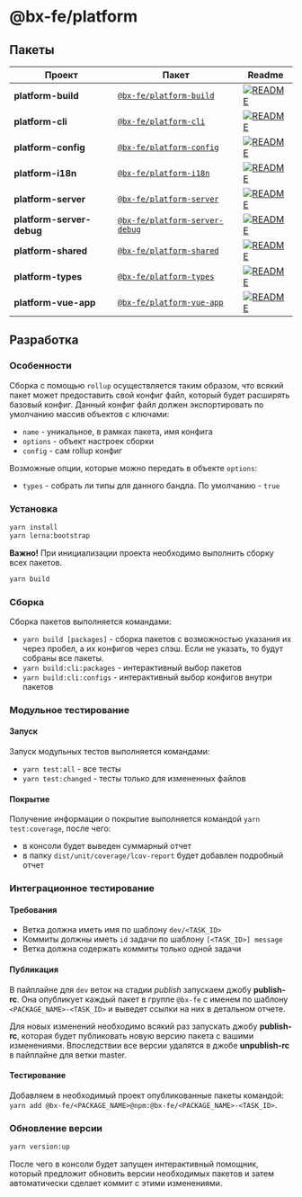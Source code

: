 # @bx-fe/platform

## Пакеты


| Проект                    | Пакет                                                                                                               | Readme                                                                              |
|---------------------------|---------------------------------------------------------------------------------------------------------------------|-------------------------------------------------------------------------------------|
| **platform-build**        | [`@bx-fe/platform-build`](https://nexus.s.o3.ru/#browse/browse:npm-private:%40bx-fe%2Fplatform-build)               | [![README](https://img.shields.io/badge/README--green.svg)](/packages/build)        |
| **platform-cli**          | [`@bx-fe/platform-cli`](https://nexus.s.o3.ru/#browse/browse:npm-private:%40bx-fe%2Fplatform-cli)                   | [![README](https://img.shields.io/badge/README--green.svg)](/packages/cli)          |
| **platform-config**       | [`@bx-fe/platform-config`](https://nexus.s.o3.ru/#browse/browse:npm-private:%40bx-fe%2Fplatform-config)             | [![README](https://img.shields.io/badge/README--green.svg)](/packages/config)       |
| **platform-i18n**         | [`@bx-fe/platform-i18n`](https://nexus.s.o3.ru/#browse/browse:npm-private:%40bx-fe%2Fplatform-i18n)                 | [![README](https://img.shields.io/badge/README--green.svg)](/packages/i18n)         |
| **platform-server**       | [`@bx-fe/platform-server`](https://nexus.s.o3.ru/#browse/browse:npm-private:%40bx-fe%2Fplatform-server)             | [![README](https://img.shields.io/badge/README--green.svg)](/packages/server)       |
| **platform-server-debug** | [`@bx-fe/platform-server-debug`](https://nexus.s.o3.ru/#browse/browse:npm-private:%40bx-fe%2Fplatform-server-debug) | [![README](https://img.shields.io/badge/README--green.svg)](/packages/server-debug) |
| **platform-shared**       | [`@bx-fe/platform-shared`](https://nexus.s.o3.ru/#browse/browse:npm-private:%40bx-fe%2Fplatform-shared)             | [![README](https://img.shields.io/badge/README--green.svg)](/packages/shared)       |
| **platform-types**        | [`@bx-fe/platform-types`](https://nexus.s.o3.ru/#browse/browse:npm-private:%40bx-fe%2Fplatform-types)               | [![README](https://img.shields.io/badge/README--green.svg)](/packages/types)        |
| **platform-vue-app**      | [`@bx-fe/platform-vue-app`](https://nexus.s.o3.ru/#browse/browse:npm-private:%40bx-fe%2Fplatform-vue-app)           | [![README](https://img.shields.io/badge/README--green.svg)](/packages/vue-app)      |


## Разработка

### Особенности

Сборка с помощью `rollup` осуществляется таким образом, что всякий пакет может предоставить свой
конфиг файл, который будет расширять базовый конфиг. Данный конфиг файл должен экспортировать
по умолчанию массив объектов с ключами:

* `name` - уникальное, в рамках пакета, имя конфига
* `options` - объект настроек сборки
* `config` - сам rollup конфиг

Возможные опции, которые можно передать в объекте `options`:

* `types` - собрать ли типы для данного бандла. По умолчанию - `true`

### Установка

```bash
yarn install
yarn lerna:bootstrap
```

**Важно!** При инициализации проекта необходимо выполнить сборку всех пакетов.

```bash
yarn build
```

### Сборка

Сборка пакетов выполняется командами:

* `yarn build [packages]` - сборка пакетов с возможностью указания их через пробел,
  а их конфигов через cлэш. Если не указать, то будут собраны все пакеты.
* `yarn build:cli:packages` - интерактивный выбор пакетов
* `yarn build:cli:configs` - интерактивный выбор конфигов внутри пакетов

### Модульное тестирование

#### Запуск

Запуск модульных тестов выполняется командами:

* `yarn test:all` - все тесты
* `yarn test:changed` - тесты только для измененных файлов

#### Покрытие

Получение информации о покрытие выполняется командой `yarn test:coverage`, после чего:

* в консоли будет выведен суммарный отчет
* в папку `dist/unit/coverage/lcov-report` будет добавлен подробный отчет

### Интеграционное тестирование

#### Требования

* Ветка должна иметь имя по шаблону `dev/<TASK_ID>`
* Коммиты должны иметь `id` задачи по шаблону `[<TASK_ID>] message`
* Ветка должна содержать коммиты только одной задачи

#### Публикация

В пайплайне для `dev` веток на стадии *publish* запускаем джобу **publish-rc**. Она опубликует каждый пакет
в группе `@bx-fe` с именем по шаблону `<PACKAGE_NAME>-<TASK_ID>` и выведет ссылки на них в детальном отчете.

Для новых изменений необходимо всякий раз запускать джобу **publish-rc**, которая будет публиковать новую
версию пакета с вашими изменениями. Впоследствии все версии удалятся в джобе **unpublish-rc**
в пайплайне для ветки master.

#### Тестирование

Добавляем в необходимый проект опубликованные пакеты командой:<br>
`yarn add @bx-fe/<PACKAGE_NAME>@npm:@bx-fe/<PACKAGE_NAME>-<TASK_ID>`.

### Обновление версии

```bash
yarn version:up
```

После чего в консоли будет запущен интерактивный помощник, который предложит обновить версии
необходимых пакетов и затем автоматически сделает коммит с этими изменениями.

